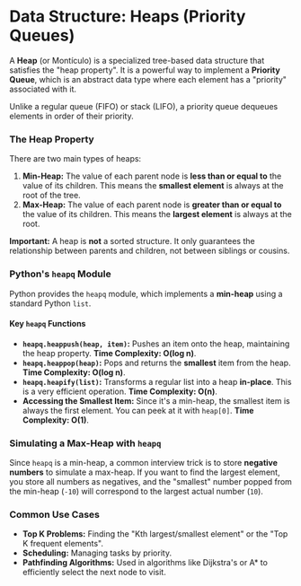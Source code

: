 
# Data Structure: Heaps (Priority Queues)

A **Heap** (or Montículo) is a specialized tree-based data structure that satisfies the "heap property". It is a powerful way to implement a **Priority Queue**, which is an abstract data type where each element has a "priority" associated with it. 

Unlike a regular queue (FIFO) or stack (LIFO), a priority queue dequeues elements in order of their priority.

### The Heap Property

There are two main types of heaps:

1.  **Min-Heap:** The value of each parent node is **less than or equal to** the value of its children. This means the **smallest element** is always at the root of the tree.
2.  **Max-Heap:** The value of each parent node is **greater than or equal to** the value of its children. This means the **largest element** is always at the root.

**Important:** A heap is **not** a sorted structure. It only guarantees the relationship between parents and children, not between siblings or cousins.

### Python's `heapq` Module

Python provides the `heapq` module, which implements a **min-heap** using a standard Python `list`.

#### Key `heapq` Functions

- **`heapq.heappush(heap, item)`:** Pushes an item onto the heap, maintaining the heap property. **Time Complexity: O(log n)**.
- **`heapq.heappop(heap)`:** Pops and returns the **smallest** item from the heap. **Time Complexity: O(log n)**.
- **`heapq.heapify(list)`:** Transforms a regular list into a heap **in-place**. This is a very efficient operation. **Time Complexity: O(n)**.
- **Accessing the Smallest Item:** Since it's a min-heap, the smallest item is always the first element. You can peek at it with `heap[0]`. **Time Complexity: O(1)**.

### Simulating a Max-Heap with `heapq`

Since `heapq` is a min-heap, a common interview trick is to store **negative numbers** to simulate a max-heap. If you want to find the largest element, you store all numbers as negatives, and the "smallest" number popped from the min-heap (`-10`) will correspond to the largest actual number (`10`).

### Common Use Cases

- **Top K Problems:** Finding the "Kth largest/smallest element" or the "Top K frequent elements".
- **Scheduling:** Managing tasks by priority.
- **Pathfinding Algorithms:** Used in algorithms like Dijkstra's or A* to efficiently select the next node to visit.
